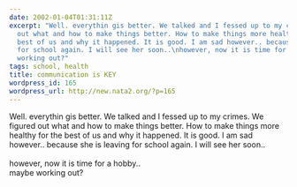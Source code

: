 ```yaml
---
date: 2002-01-04T01:31:11Z
excerpt: "Well. everythin gis better. We talked and I fessed up to my crimes. We figured
  out what and how to make things better. How to make things more healthy for the
  best of us and why it happened. It is good. I am sad however.. because she is leaving
  for school again. I will see her soon..\nhowever, now it is time for a hobby.. \nmaybe
  working out?"
tags: school, health
title: communication is KEY
wordpress_id: 165
wordpress_url: http://new.nata2.org/?p=165
---
```


Well. everythin gis better. We talked and I fessed up to my crimes. We figured out what and how to make things better. How to make things more healthy for the best of us and why it happened. It is good. I am sad however.. because she is leaving for school again. I will see her soon..<br/><br/>
however, now it is time for a hobby.. <br/>
maybe working out?
